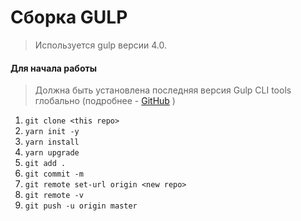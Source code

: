 # Сборка GULP

> Используется gulp версии 4.0. 

#### Для начала работы

> Должна быть установлена последняя версия Gulp CLI tools глобально (подробнее - [GitHub](https://github.com/gulpjs/gulp/blob/4.0/docs/getting-started.md) )

1. ```git clone <this repo>```
2. ```yarn init -y```
3. ```yarn install```
4. ```yarn upgrade```
5. ```git add .```
6. ```git commit -m```
7. ```git remote set-url origin <new repo>```
8. ```git remote -v```
9. ```git push -u origin master```
